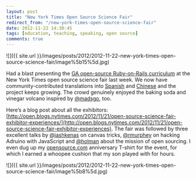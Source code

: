 ```yaml
---
layout: post
title: "New York Times Open Source Science Fair"
redirect_from: "/new-york-times-open-source-science-fair"
date: 2012-11-22 14:30:45
tags: [education, teaching, speaking, open source]
comments: true
---
```

![]({{ site.url }}/images/posts/2012/2012-11-22-new-york-times-open-source-science-fair/image%5b15%5d.jpg)

Had a blast presenting the [GA open-source Ruby-on-Rails curriculum](https://github.com/generalassembly/ga-ruby-on-rails-for-devs) at the New York Times open source science fair last week. We now have community-contributed translations into [Spanish](https://github.com/generalassembly/ga-ruby-on-rails-for-devs/tree/spanish) and [Chinese](https://github.com/transist/ga-ruby-on-rails-for-devs/tree/chinese) and the project keeps growing. The crowd genuinely enjoyed the baking soda and vinegar volcano inspired by [@madsgo](https://twitter.com/MadsGo), too.

Here’s a blog post about all the exhibitors: [http://open.blogs.nytimes.com/2012/11/21/open-source-science-fair-exhibitor-experiences/](http://open.blogs.nytimes.com/2012/11/21/open-source-science-fair-exhibitor-experiences). The fair was followed by three excellent talks by [@jashkenas](https://twitter.com/jashkenas) on canvas tricks, [@rmurphey](https://twitter.com/rmurphy) on hacking Adruino with JavaScript and [@holman](https://twitter.com/holman) about the mission of open sourcing. I even dug up my [opensource.com](http://opensource.com/) anniversary T-shirt for the event, for which I earned a whoopee cushion that my son played with for hours.

![]({{ site.url }}/images/posts/2012/2012-11-22-new-york-times-open-source-science-fair/image%5b8%5d.jpg)
